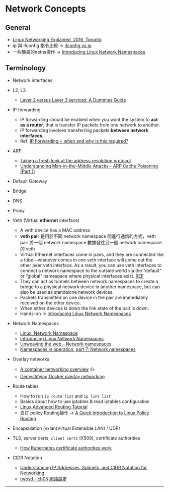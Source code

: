 # Network Concepts

## General

- [Linux Networking Explained, 2016, Toronto](https://goo.gl/irrnwa)
- ip 與 ifconfig 指令比較 -> [ifconfig vs ip](https://p5r.uk/blog/2010/ifconfig-ip-comparison.html)
- 一些簡易的netns操作 -> [Introducing Linux Network Namespaces](https://blog.scottlowe.org/2013/09/04/introducing-linux-network-namespaces/)

## Terminology

- Network interfaces
- L2, L3
  - [Layer 2 versus Layer 3 services: A Dummies Guide](http://www.vertel.com.au/blog/layer-2-versus-layer-3-services-a-dummies-guide)
- IP forwarding
  - IP forwarding should be enabled when you want the system to **act as a router**, that is transfer IP packets from one network to another.
  - IP forwarding involves transferring packets **between network interfaces**.
  - Ref: [IP Forwarding = when and why is this required?](https://serverfault.com/questions/248841/ip-forwarding-when-and-why-is-this-required)
- ARP
  - [Taking a fresh look at the address resolution protocol](http://techgenix.com/address-resolution-protocol/)
  - [Understanding Man-in-the-Middle Attacks - ARP Cache Poisoning (Part 1)](http://techgenix.com/understanding-man-in-the-middle-attacks-arp-part1/)
- Default Gateway
- Bridge
- DNS
- Proxy
- Veth (Virtual **ethernet** interface)
  - A veth device has a MAC address
  - **veth pair** 是用於不同 network namespace 間進行通信的方式，veth pair 將一個 network namespace 數據發往另一個 network namespace 的 veth
  - Virtual Ethernet interfaces come in pairs, and they are connected like a tube—whatever comes in one veth interface will come out the other peer veth interface. As a result, you can use veth interfaces to connect a network namespace to the outside world via the “default” or “global” namespace where physical interfaces exist. [REF](https://stackoverflow.com/questions/25641630/virtual-networking-devices-in-linux)
  - They can act as tunnels between network namespaces to create a bridge to a physical network device in another namespace, but can also be used as standalone network devices.
  - Packets transmitted on one device in the pair are immediately received on the other device.  
  - When either devices is down the link state of the pair is down.
  - Hands-on -> [Introducing Linux Network Namespaces](https://blog.scottlowe.org/2013/09/04/introducing-linux-network-namespaces/)

- Network Namespaces
  - [Linux: Network Namespace](http://abregman.com/2016/09/29/linux-network-namespace/)
  - [Introducing Linux Network Namespaces](https://blog.scottlowe.org/2013/09/04/introducing-linux-network-namespaces/)
  - [Unweaving the web - Network namespaces](https://blogs.igalia.com/dpino/2016/04/10/network-namespaces/)
  - [Namespaces in operation, part 7: Network namespaces](https://lwn.net/Articles/580893/)

- Overlay networks
  - [A container networking overview](https://jvns.ca/blog/2016/12/22/container-networking/) :thumbsup:
  - [Demystifying Docker overlay networking](http://blog.nigelpoulton.com/demystifying-docker-overlay-networking/)

- Route tables
  - How to run `ip route list` and `ip link list`
  - Basics about how to use iptables & read iptables configuration
  - [Linux Advanced Routing Tutorial](https://www.linuxjournal.com/content/linux-advanced-routing-tutorial)
  - 自訂 policy Routing操作 -> [A Quick Introduction to Linux Policy Routing](https://blog.scottlowe.org/2013/05/29/a-quick-introduction-to-linux-policy-routing/)

- Encapsulation (vxlan(Virtual Extensible LAN) / UDP)

- TLS, server certs, `client certs` (X509), certificate authorities
  - [How Kubernetes certificate authorities work](https://jvns.ca/blog/2017/08/05/how-kubernetes-certificates-work/)

- CIDR Notation
  - [Understanding IP Addresses, Subnets, and CIDR Notation for Networking](https://www.digitalocean.com/community/tutorials/understanding-ip-addresses-subnets-and-cidr-notation-for-networking)
  - [twbsd - ch05 網路設定](https://www.twbsd.org/cht/book/ch05.htm)
---

